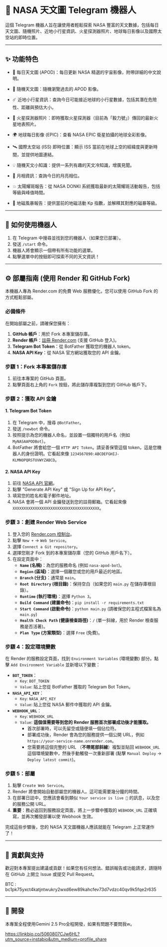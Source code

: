 # 🌌 NASA 天文圖 Telegram 機器人

這個 Telegram 機器人旨在讓使用者輕鬆探索 NASA 豐富的天文數據，包括每日天文圖、隨機照片、近地小行星資訊、火星探測器照片、地球每日影像以及國際太空站的即時位置。

---

## ✨ 功能特色

* 🌌 每日天文圖 (APOD)：每日更新 NASA 精選的宇宙影像，附帶詳細的中文說明。

* 🎲 隨機天文圖：隨機瀏覽過去的 APOD 影像。

* ☄️ 近地小行星資訊：查詢今日可能接近地球的小行星數據，包括其潛在危險性、距離與預估大小。

* 📸 火星探測器照片：即時獲取火星探測器（目前為「毅力號」）傳回的最新火星地表照片。

* 🌍 地球每日影像 (EPIC)：查看 NASA EPIC 衛星拍攝的地球全彩影像。

* 🛰️ 國際太空站 (ISS) 即時位置：顯示 ISS 當前在地球上空的經緯度與更新時間，並提供地圖連結。

* 💡 隨機天文小知識：提供一系列有趣的天文冷知識，增廣見聞。

* 🌙 月相資訊：查詢今日的月亮相位。

* 💥 太陽耀斑報告：從 NASA DONKI 系統獲取最新的太陽耀斑活動報告，包括等級與峰值時間。

* 🌋 地磁風暴報告：提供當前的地磁活動 Kp 指數，並解釋其對應的磁暴等級。

---

## 🚀 如何使用機器人

1.  在 Telegram 中搜尋並找到您的機器人（如果您已部署）。
2.  發送 `/start` 命令。
3.  機器人將會顯示一個帶有所有功能的選單。
4.  點擊選單中的按鈕即可探索不同的天文資訊！

---

## ⚙️ 部屬指南 (使用 Render 和 GitHub Fork)

本機器人專為 Render.com 的免費 Web 服務優化，您可以使用 GitHub Fork 的方式輕鬆部屬。

### 必備條件

在開始部屬之前，請確保您擁有：

1.  **GitHub 帳戶**：用於 Fork 本專案儲存庫。
2.  **Render 帳戶**：[註冊 Render.com](https://render.com/) (支援 GitHub 登入)。
3.  **Telegram Bot Token**：從 BotFather 獲取您的機器人 token。
4.  **NASA API Key**：從 NASA 官方網站獲取您的 API 金鑰。

### 步驟 1：Fork 本專案儲存庫

1.  前往本專案的 GitHub 頁面。
2.  點擊頁面右上角的 `Fork` 按鈕，將此儲存庫複製到您的 GitHub 帳戶下。

### 步驟 2：獲取 API 金鑰

#### 1. Telegram Bot Token

1.  在 Telegram 中，搜尋 `@BotFather`。
2.  發送 `/newbot` 命令。
3.  按照提示為您的機器人命名，並設置一個獨特的用戶名（例如 `MyNASAAPODBot`）。
4.  BotFather 將會給您一個 `HTTP API Token`。請妥善保管這個 token，這是您機器人的身份證明。它看起來像 `1234567890:ABCDEFGHIJ-KLMNOPQRSTUVWYZABCD`。

#### 2. NASA API Key

1.  前往 [NASA API 官網](https://api.nasa.gov/)。
2.  點擊 "Generate API Key" 或 "Sign Up for API Key"。
3.  填寫您的姓名和電子郵件地址。
4.  NASA 會將一個 API 金鑰發送到您的註冊郵箱。它看起來像 `XXXXXXXXXXXXXXXXXXXXXXXXXXXXXXXXXXXXXXX`。

### 步驟 3：創建 Render Web Service

1.  登入您的 [Render.com 控制台](https://dashboard.render.com/)。
2.  點擊 `New +` -> `Web Service`。
3.  選擇 `Connect a Git repository`。
4.  選擇您剛才 Fork 到的本專案儲存庫（您的 GitHub 用戶名下）。
5.  在設定頁面中：
    * **`Name` (名稱)**：為您的服務命名 (例如 `nasa-apod-bot`)。
    * **`Region` (區域)**：選擇一個離您或您的用戶最近的地區。
    * **`Branch` (分支)**：通常是 `main`。
    * **`Root Directory` (根目錄)**：保持空白（如果您的 `main.py` 在儲存庫根目錄）。
    * **`Runtime` (執行環境)**：選擇 `Python 3`。
    * **`Build Command` (建置命令)**：`pip install -r requirements.txt`
    * **`Start Command` (啟動命令)**：`python main.py` (請確保您的主程式檔案名為 `main.py`)
    * **`Health Check Path` (健康檢查路徑)**：` / ` (單一斜線，用於 Render 檢查服務是否活著)。
    * **`Plan Type` (方案類型)**：選擇 `Free` (免費)。

### 步驟 4：設定環境變數

在 Render 的服務設定頁面，找到 `Environment Variables` (環境變數) 部分。點擊 `Add Environment Variable` 並新增以下變數：

* **`BOT_TOKEN`**：
    * `Key`: `BOT_TOKEN`
    * `Value`: 貼上您從 BotFather 獲取的 Telegram Bot Token。
* **`NASA_API_KEY`**：
    * `Key`: `NASA_API_KEY`
    * `Value`: 貼上您從 NASA 郵件中獲取的 API 金鑰。
* **`WEBHOOK_URL`**：
    * `Key`: `WEBHOOK_URL`
    * `Value`: **這個值需要等到您的 Render 服務首次部署成功後才能獲取。**
        * 首次部署時，可以先留空或隨便填一個佔位符。
        * 部署成功後，Render 會為您的服務提供一個公開 URL，例如 `https://your-service-name.onrender.com`。
        * 您需要將這個完整的 URL （**不帶尾部斜線**）複製並貼回 `WEBHOOK_URL` 這個環境變數中，然後手動觸發一次重新部署 (點擊 `Manual Deploy` -> `Deploy latest commit`)。

### 步驟 5：部屬

1.  點擊 `Create Web Service`。
2.  Render 將會開始自動部屬您的機器人。這可能需要幾分鐘的時間。
3.  在部署日誌中，您應該會看到類似 `Your service is live 🎉` 的訊息，以及您的服務公開 URL。
4.  **重要**：務必返回到服務設定頁面，將上一步驟中獲取的 `WEBHOOK_URL` 正確填寫，並再次觸發部署以使 Webhook 生效。

完成這些步驟後，您的 NASA 天文圖機器人應該就能在 Telegram 上正常運作了！

---

## 🤝 貢獻與支持

歡迎對本專案提出建議或貢獻！如果您有任何想法、錯誤報告或功能請求，請隨時在 GitHub 上開立 Issue 或提交 Pull Request。

BTC : bc1pk75yxct4katjntwukry2wxd6ew89kahcfev73d7vdzc40qv9k5fqe2r635

---

## 📄 開發

本專案全程使用Gemini 2.5 Pro全程開發，如果有問題不要問我w。    

https://linkbio.co/5060807CJw6HL?utm_source=instabio&utm_medium=profile_share
